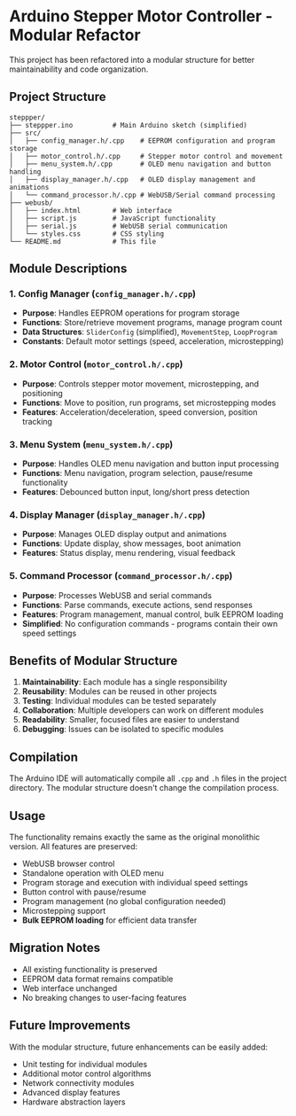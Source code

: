 # Arduino Stepper Motor Controller - Modular Refactor

This project has been refactored into a modular structure for better maintainability and code organization.

## Project Structure

```
steppper/
├── steppper.ino          # Main Arduino sketch (simplified)
├── src/
│   ├── config_manager.h/.cpp    # EEPROM configuration and program storage
│   ├── motor_control.h/.cpp     # Stepper motor control and movement
│   ├── menu_system.h/.cpp       # OLED menu navigation and button handling
│   ├── display_manager.h/.cpp   # OLED display management and animations
│   └── command_processor.h/.cpp # WebUSB/Serial command processing
├── webusb/
│   ├── index.html        # Web interface
│   ├── script.js         # JavaScript functionality
│   ├── serial.js         # WebUSB serial communication
│   └── styles.css        # CSS styling
└── README.md             # This file
```

## Module Descriptions

### 1. Config Manager (`config_manager.h/.cpp`)

- **Purpose**: Handles EEPROM operations for program storage
- **Functions**: Store/retrieve movement programs, manage program count
- **Data Structures**: `SliderConfig` (simplified), `MovementStep`, `LoopProgram`
- **Constants**: Default motor settings (speed, acceleration, microstepping)

### 2. Motor Control (`motor_control.h/.cpp`)

- **Purpose**: Controls stepper motor movement, microstepping, and positioning
- **Functions**: Move to position, run programs, set microstepping modes
- **Features**: Acceleration/deceleration, speed conversion, position tracking

### 3. Menu System (`menu_system.h/.cpp`)

- **Purpose**: Handles OLED menu navigation and button input processing
- **Functions**: Menu navigation, program selection, pause/resume functionality
- **Features**: Debounced button input, long/short press detection

### 4. Display Manager (`display_manager.h/.cpp`)

- **Purpose**: Manages OLED display output and animations
- **Functions**: Update display, show messages, boot animation
- **Features**: Status display, menu rendering, visual feedback

### 5. Command Processor (`command_processor.h/.cpp`)

- **Purpose**: Processes WebUSB and serial commands
- **Functions**: Parse commands, execute actions, send responses
- **Features**: Program management, manual control, bulk EEPROM loading
- **Simplified**: No configuration commands - programs contain their own speed settings

## Benefits of Modular Structure

1. **Maintainability**: Each module has a single responsibility
2. **Reusability**: Modules can be reused in other projects
3. **Testing**: Individual modules can be tested separately
4. **Collaboration**: Multiple developers can work on different modules
5. **Readability**: Smaller, focused files are easier to understand
6. **Debugging**: Issues can be isolated to specific modules

## Compilation

The Arduino IDE will automatically compile all `.cpp` and `.h` files in the project directory. The modular structure doesn't change the compilation process.

## Usage

The functionality remains exactly the same as the original monolithic version. All features are preserved:

- WebUSB browser control
- Standalone operation with OLED menu
- Program storage and execution with individual speed settings
- Button control with pause/resume
- Program management (no global configuration needed)
- Microstepping support
- **Bulk EEPROM loading** for efficient data transfer

## Migration Notes

- All existing functionality is preserved
- EEPROM data format remains compatible
- Web interface unchanged
- No breaking changes to user-facing features

## Future Improvements

With the modular structure, future enhancements can be easily added:

- Unit testing for individual modules
- Additional motor control algorithms
- Network connectivity modules
- Advanced display features
- Hardware abstraction layers
